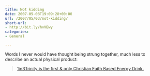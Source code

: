 ```yaml
---
title: Not kidding
date: 2007-05-03T19:09:28+00:00
url: /2007/05/03/not-kidding/
short-url:
- http://bit.ly/hvVEwy
categories:
- General

---
```

<div class='microid-mailto+http:sha1:613886280bf0fe549d88ca5ec3d63f9084efe180'>

Words I never would have thought being strung together, much less to describe an actual physical product:
<blockquote>

[1in3Trinity is the first & only Christian Faith Based Energy Drink.](http://www.bevnet.com/reviews/1in3trinity/)

</blockquote>
